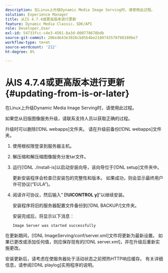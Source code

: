 ```yaml
---
description: 在Linux上升级Dynamic Media Image Serving时，请使用此过程。
solution: Experience Manager
title: 从IS 4.7.4或更高版本进行更新
feature: Dynamic Media Classic，SDK/API
role: Developer,User
exl-id: 54733fcc-c4e3-4501-8a3d-000778678bdb
source-git-commit: 206e4643e3926cb85b4be2189743578f88180be7
workflow-type: tm+mt
source-wordcount: '212'
ht-degree: 0%

---
```


# 从IS 4.7.4或更高版本进行更新{#updating-from-is-or-later}

在Linux上升级Dynamic Media Image Serving时，请使用此过程。

如果您从旧版图像服务升级，请联系支持人员以获取正确的过程。

升级时可以删除[!DNL webapps]文件夹。 请在升级前备份[!DNL webapps]文件夹。

1. 使用根权限登录到服务器主机。
1. 解压缩和解压缩图像服务分发tar文件。
1. 运行[!DNL ./install-is]以启动安装向导，该向导位于[!DNL setup]文件夹中。

   更新安装程序会检查已安装包的完整性和版本。 如果成功，则会显示最终用户许可协议(“EULA”)。
1. 阅读许可协议，然后输入“ **[!UICONTROL y]**”以继续安装。

   安装程序将旧的服务器配置文件备份到[!DNL BACKUP/]文件夹。

   安装完成后，将显示以下消息：

   `Image Server was started successfully`

在更新期间，[!DNL ImageServing/conf/server.xml]文件将更新为最新设置。 如果已更改或添加任何值，则应保存现有的[!DNL server.xml]，并在升级后重新实施更改。

安装更新后，请考虑在使服务器处于活动状态之前预热HTTP响应缓存。 有关详细信息，请参阅[!DNL playlog]实用程序的说明。
